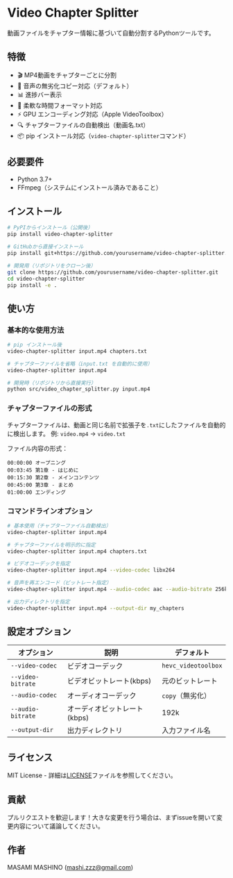 # Video Chapter Splitter

動画ファイルをチャプター情報に基づいて自動分割するPythonツールです。

## 特徴

- 🎬 MP4動画をチャプターごとに分割
- 🎵 音声の無劣化コピー対応（デフォルト）
- 📊 進捗バー表示
- 🎯 柔軟な時間フォーマット対応
- ⚡ GPU エンコーディング対応（Apple VideoToolbox）
- 🔍 チャプターファイルの自動検出（動画名.txt）
- 📦 pip インストール対応（`video-chapter-splitter`コマンド）

## 必要要件

- Python 3.7+
- FFmpeg（システムにインストール済みであること）

## インストール

```bash
# PyPIからインストール（公開後）
pip install video-chapter-splitter

# GitHubから直接インストール
pip install git+https://github.com/yourusername/video-chapter-splitter.git

# 開発用（リポジトリをクローン後）
git clone https://github.com/yourusername/video-chapter-splitter.git
cd video-chapter-splitter
pip install -e .
```

## 使い方

### 基本的な使用方法

```bash
# pip インストール後
video-chapter-splitter input.mp4 chapters.txt

# チャプターファイルを省略（input.txt を自動的に使用）
video-chapter-splitter input.mp4

# 開発時（リポジトリから直接実行）
python src/video_chapter_splitter.py input.mp4
```

### チャプターファイルの形式

チャプターファイルは、動画と同じ名前で拡張子を`.txt`にしたファイルを自動的に検出します。
例: `video.mp4` → `video.txt`

ファイル内容の形式：
```
00:00:00 オープニング
00:03:45 第1章 - はじめに
00:15:30 第2章 - メインコンテンツ
00:45:00 第3章 - まとめ
01:00:00 エンディング
```

### コマンドラインオプション

```bash
# 基本使用（チャプターファイル自動検出）
video-chapter-splitter input.mp4

# チャプターファイルを明示的に指定
video-chapter-splitter input.mp4 chapters.txt

# ビデオコーデックを指定
video-chapter-splitter input.mp4 --video-codec libx264

# 音声を再エンコード（ビットレート指定）
video-chapter-splitter input.mp4 --audio-codec aac --audio-bitrate 256k

# 出力ディレクトリを指定
video-chapter-splitter input.mp4 --output-dir my_chapters
```

## 設定オプション

| オプション | 説明 | デフォルト |
|-----------|------|------------|
| `--video-codec` | ビデオコーデック | `hevc_videotoolbox` |
| `--video-bitrate` | ビデオビットレート(kbps) | 元のビットレート |
| `--audio-codec` | オーディオコーデック | `copy`（無劣化） |
| `--audio-bitrate` | オーディオビットレート(kbps) | 192k |
| `--output-dir` | 出力ディレクトリ | 入力ファイル名 |

## ライセンス

MIT License - 詳細は[LICENSE](LICENSE)ファイルを参照してください。

## 貢献

プルリクエストを歓迎します！大きな変更を行う場合は、まずissueを開いて変更内容について議論してください。

## 作者

MASAMI MASHINO (mashi.zzz@gmail.com)
